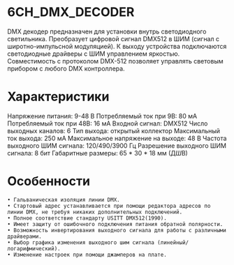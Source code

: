 # 6CH_DMX_DECODER
DMX декодер предназначен для установки внутрь светодиодного светильника. Преобразует цифровой сигнал DMX512 в ШИМ (сигнал с широтно-импульсной модуляцией). К выходу устройства подключаются светодиодные драйверы с ШИМ управлением яркостью. Совместимость с протоколом DMX-512 позволяет управлять световым прибором с любого DMX контроллера.
# Характеристики
Напряжение питания: 9-48 В
Потребляемый ток при 9В: 80 мА
Потребляемый ток при 48В: 16 мА
Входной сигнал: DMX512
Число выходных каналов: 6
Тип выхода: открытый коллектор
Максимальный ток выхода: 250 мА
Максимальное напряжение на выходе: 48 В
Частота выходного ШИМ сигнала: 120/490/3900 Гц
Разрешение выходного ШИМ сигнала: 8 бит
Габаритные размеры: 65 * 30 * 18 мм (Д*Ш*В)
# Особенности
    • Гальваническая изоляция линии DMX.
    • Стартовый адрес устанавливается при помощи редактора адресов по линии DMX, не требуя никаких дополнительных подключений. 
    • Полное соответствие стандарту USITT DMX512(1990).
    • Имеет защиту от ошибочного подключения питания обратной полярности.
    • Возможность инвертирования выходного сигнала для работы с различными драйверами. 
    • Выбор графика изменения выходного шим сигнала (линейный/логарифмический).
    • Изменение настроек при помощи джамперов на плате.
